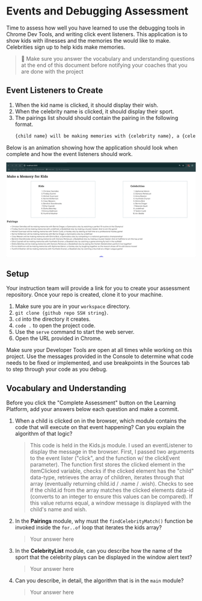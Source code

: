 # Events and Debugging Assessment

Time to assess how well you have learned to use the debugging tools in Chrome Dev Tools, and writing click event listeners. This application is to show kids with illnesses and the memories the would like to make. Celebrities sign up to help kids make memories.

> 🧨 Make sure you answer the vocabulary and understanding questions at the end of this document before notifying your coaches that you are done with the project

## Event Listeners to Create

1. When the kid name is clicked, it should display their wish.
1. When the celebrity name is clicked, it should display their sport.
1. The pairings list should should contain the pairing in the following format.
    ```html
    {child name} will be making memories with {celebrity name}, a {celebrity sport} star, by {child wish}
    ```

Below is an animation showing how the application should look when complete and how the event listeners should work.

<img src="./images/debugging-events-assessment.gif" width="700px">

## Setup

Your instruction team will provide a link for you to create your assessment repository. Once your repo is created, clone it to your machine.

1. Make sure you are in your `workspace` directory.
1. `git clone {github repo SSH string}`.
1. `cd` into the directory it creates.
1. `code .` to open the project code.
1. Use the `serve` command to start the web server.
1. Open the URL provided in Chrome.

Make sure your Developer Tools are open at all times while working on this project. Use the messages provided in the Console to determine what code needs to be fixed or implemented, and use breakpoints in the Sources tab to step through your code as you debug.

## Vocabulary and Understanding

Before you click the "Complete Assessment" button on the Learning Platform, add your answers below each question and make a commit.

1. When a child is clicked on in the browser, which module contains the code that will execute on that event happening? Can you explain the algorithm of that logic?
   > This code is held in the Kids.js module. I used an eventListener to display the message in the browser. First, I passed two arguments to the event lister ("click", and the function w/ the clickEvent parameter). The function first stores the clicked element in the itemClicked variable, checks if the clicked element has the "child" data-type, retrieves the array of children, iterates through that array (eventually returning child.id / .name / .wish). Checks to see if the child.id from the array matches the clicked elements data-id (converts to an integer to ensure this values can be compared). If this value returns equal, a window message is displayed with the child's name and wish.

2. In the **Pairings** module, why must the `findCelebrityMatch()` function be invoked inside the `for..of` loop that iterates the kids array?
   > Your answer here
3. In the **CelebrityList** module, can you describe how the name of the sport that the celebrity plays can be displayed in the window alert text?
   > Your answer here
4. Can you describe, in detail, the algorithm that is in the `main` module?
   > Your answer here
